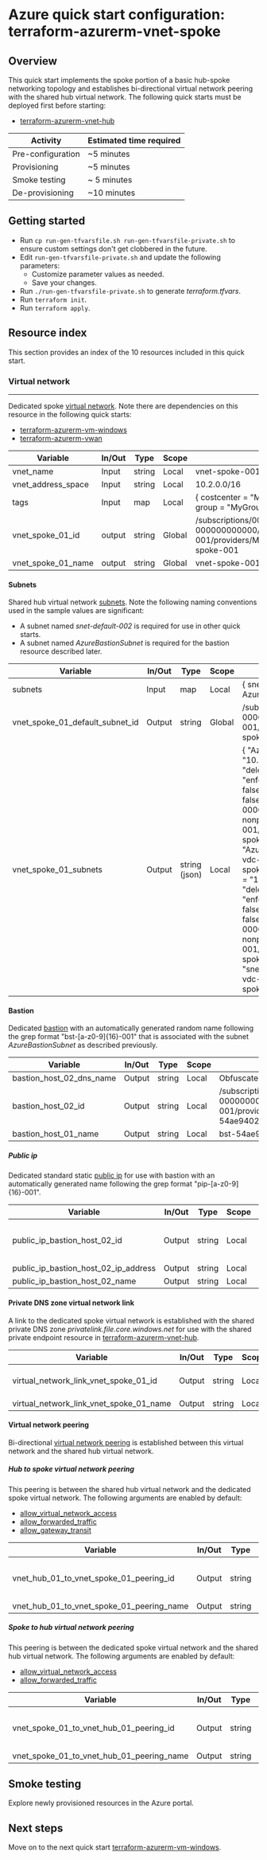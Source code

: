 # Azure quick start configuration: terraform-azurerm-vnet-spoke  

## Overview

This quick start implements the spoke portion of a basic hub-spoke networking topology and establishes bi-directional virtual network peering with the shared hub virtual network. The following quick starts must be deployed first before starting:

* [terraform-azurerm-vnet-hub](../terraform-azurerm-vnet-hub)

Activity | Estimated time required
--- | ---
Pre-configuration | ~5 minutes
Provisioning | ~5 minutes
Smoke testing | ~ 5 minutes
De-provisioning | ~10 minutes

## Getting started

* Run `cp run-gen-tfvarsfile.sh run-gen-tfvarsfile-private.sh` to ensure custom settings don't get clobbered in the future.
* Edit `run-gen-tfvarsfile-private.sh` and update the following parameters:  
  * Customize parameter values as needed.
  * Save your changes.
* Run `./run-gen-tfvarsfile-private.sh` to generate *terraform.tfvars*.  
* Run `terraform init`.
* Run `terraform apply`.

## Resource index

This section provides an index of the 10 resources included in this quick start.

### Virtual network

---

Dedicated spoke [virtual network](https://docs.microsoft.com/en-us/azure/azure-glossary-cloud-terminology#vnet). Note there are dependencies on this resource in the following quick starts:  

* [terraform-azurerm-vm-windows](../terraform-azurerm-vm-windows)
* [terraform-azurerm-vwan](../terraform-azurerm-vwan)

Variable | In/Out | Type | Scope | Sample
--- | --- | --- | --- | ---
vnet_name | Input | string | Local | vnet-spoke-001
vnet_address_space | Input | string | Local | 10.2.0.0/16
tags | Input  | map | Local | { costcenter = \"MyCostCenter\", division = \"MyDivision\", group = \"MyGroup\" }
vnet_spoke_01_id | output | string | Global | /subscriptions/00000000-0000-0000-0000-000000000000/resourceGroups/rg-vdc-nonprod-001/providers/Microsoft.Network/virtualNetworks/vnet-spoke-001
vnet_spoke_01_name | output | string | Global | vnet-spoke-001

#### Subnets

Shared hub virtual network [subnets](https://docs.microsoft.com/en-us/azure/virtual-network/virtual-network-vnet-plan-design-arm#subnets). Note the following naming conventions used in the sample values are significant:

* A subnet named *snet-default-002* is required for use in other quick starts.
* A subnet named *AzureBastionSubnet* is required for the bastion resource described later.

Variable | In/Out | Type | Scope | Sample
--- | --- | --- | --- | ---
subnets | Input | map | Local | { snet-default-002 = \"10.2.0.0/24\", AzureBastionSubnet = \"10.2.1.0/27\" }
vnet_spoke_01_default_subnet_id | Output | string | Global | /subscriptions/00000000-0000-0000-0000-000000000000/resourceGroups/rg-vdc-nonprod-001/providers/Microsoft.Network/virtualNetworks/vnet-spoke-001/subnets/snet-default-002
vnet_spoke_01_subnets | Output | string (json) | Local | { "AzureBastionSubnet" = { "address_prefix" = "10.2.1.0/27" "address_prefixes" = [ "10.2.1.0/27", ] "delegation" = [] "enforce_private_link_endpoint_network_policies" = false "enforce_private_link_service_network_policies" = false "id" = "/subscriptions/00000000-0000-0000-0000-000000000000/resourceGroups/rg-vdc-nonprod-001/providers/Microsoft.Network/virtualNetworks/vnet-spoke-001/subnets/AzureBastionSubnet" "name" = "AzureBastionSubnet" "resource_group_name" = "rg-vdc-nonprod-001" "virtual_network_name" = "vnet-spoke-001" } "snet-default-002" = { "address_prefix" = "10.2.0.0/24" "address_prefixes" = [ "10.2.0.0/24", ] "delegation" = [] "enforce_private_link_endpoint_network_policies" = false "enforce_private_link_service_network_policies" = false "id" = "/subscriptions/00000000-0000-0000-0000-000000000000/resourceGroups/rg-vdc-nonprod-001/providers/Microsoft.Network/virtualNetworks/vnet-spoke-001/subnets/snet-default-002" "name" = "snet-default-002" "resource_group_name" = "rg-vdc-nonprod-001" "virtual_network_name" = "vnet-spoke-001" } }

#### Bastion

Dedicated [bastion](https://docs.microsoft.com/en-us/azure/bastion/bastion-overview) with an automatically generated random name following the grep format "bst-\[a-z0-9\]\{16\}-001" that is associated with the subnet *AzureBastionSubnet* as described previously.

Variable | In/Out | Type | Scope | Sample
--- | --- | --- | --- | ---
bastion_host_02_dns_name | Output | string | Local | Obfuscated for security
bastion_host_02_id  | Output | string | Local | /subscriptions/00000000-0000-0000-0000-000000000000/resourceGroups/rg-vdc-nonprod-001/providers/Microsoft.Network/bastionHosts/bst-54ae94029797fd14-002
bastion_host_01_name | Output | string | Local | bst-54ae94029797fd14-002

##### Public ip

Dedicated standard static [public ip](https://docs.microsoft.com/en-us/azure/virtual-network/virtual-network-ip-addresses-overview-arm#public-ip-addresses) for use with bastion with an automatically generated name following the grep format "pip-\[a-z0-9\]\{16\}-001".  

Variable | In/Out | Type | Scope | Sample
--- | --- | --- | --- | ---
public_ip_bastion_host_02_id | Output | string | Local | /subscriptions/00000000-0000-0000-0000-000000000000/resourceGroups/rg-vdc-nonprod-001/providers/Microsoft.Network/publicIPAddresses/pip-619c4233fe9c0bc0-002
public_ip_bastion_host_02_ip_address | Output | string | Local | Obfuscated for security
public_ip_bastion_host_02_name | Output | string | Local | pip-619c4233fe9c0bc0-002

#### Private DNS zone virtual network link

A link to the dedicated spoke virtual network is established with the shared private DNS zone *privatelink.file.core.windows.net* for use with the shared private endpoint resource in [terraform-azurerm-vnet-hub](../terraform-azurerm-vnet-hub).

Variable | In/Out | Type | Scope | Sample
--- | --- | --- | --- | ---
virtual_network_link_vnet_spoke_01_id | Output | string | Local | /subscriptions/00000000-0000-0000-0000-000000000000/resourceGroups/rg-vdc-nonprod-001/providers/Microsoft.Network/privateDnsZones/privatelink.file.core.windows.net/virtualNetworkLinks/pdnslnk-vnet-spoke-001-002
virtual_network_link_vnet_spoke_01_name | Output | string | Local | pdnslnk-vnet-spoke-001-002

#### Virtual network peering

Bi-directional [virtual network peering](https://docs.microsoft.com/en-us/azure/virtual-network/virtual-network-peering-overview) is established between this virtual network and the shared hub virtual network.

##### Hub to spoke virtual network peering

This peering is between the shared hub virtual network and the dedicated spoke virtual network. The following arguments are enabled by default:

* [allow_virtual_network_access](https://www.terraform.io/docs/providers/azurerm/r/virtual_network_peering.html#allow_virtual_network_access)
* [allow_forwarded_traffic](https://www.terraform.io/docs/providers/azurerm/r/virtual_network_peering.html#allow_forwarded_traffic)
* [allow_gateway_transit](https://www.terraform.io/docs/providers/azurerm/r/virtual_network_peering.html#allow_gateway_transit)

Variable | In/Out | Type | Scope | Sample
--- | --- | --- | --- | ---
vnet_hub_01_to_vnet_spoke_01_peering_id | Output | string | Local | /subscriptions/00000000-0000-0000-0000-000000000000/resourceGroups/rg-vdc-nonprod-001/providers/Microsoft.Network/virtualNetworks/vnet-hub-001/virtualNetworkPeerings/vnet_hub_01_to_vnet_spoke_01_peering
vnet_hub_01_to_vnet_spoke_01_peering_name | Output | string | Local | vnet_hub_01_to_vnet_spoke_01_peering

##### Spoke to hub virtual network peering

This peering is between the dedicated spoke virtual network and the shared hub virtual network. The following arguments are enabled by default:

* [allow_virtual_network_access](https://www.terraform.io/docs/providers/azurerm/r/virtual_network_peering.html#allow_virtual_network_access)
* [allow_forwarded_traffic](https://www.terraform.io/docs/providers/azurerm/r/virtual_network_peering.html#allow_forwarded_traffic)

Variable | In/Out | Type | Scope | Sample
--- | --- | --- | --- | ---
vnet_spoke_01_to_vnet_hub_01_peering_id | Output | string | Local | /subscriptions/00000000-0000-0000-0000-000000000000/resourceGroups/rg-vdc-nonprod-001/providers/Microsoft.Network/virtualNetworks/vnet-spoke-001/virtualNetworkPeerings/vnet_spoke_01_to_vnet_hub_01_peering
vnet_spoke_01_to_vnet_hub_01_peering_name | Output | string | Local | vnet_spoke_01_to_vnet_hub_01_peering

## Smoke testing

Explore newly provisioned resources in the Azure portal.

## Next steps

Move on to the next quick start [terraform-azurerm-vm-windows](../terraform-azurerm-vnet-spoke).
